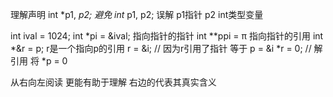 理解声明
int *p1, *p2;
避免 int* p1, p2; 误解 p1指针 p2 int类型变量 

int ival = 1024;
int *pi = &ival;
指向指针的指针
int **ppi = &pi; 
指向指针的引用
int *&r = p; 
r是一个指向p的引用
r = &i; // 因为r引用了指针 等于 p = &i
*r = 0; // 解引用 将 *p = 0

从右向左阅读 更能有助于理解
右边的代表其真实含义